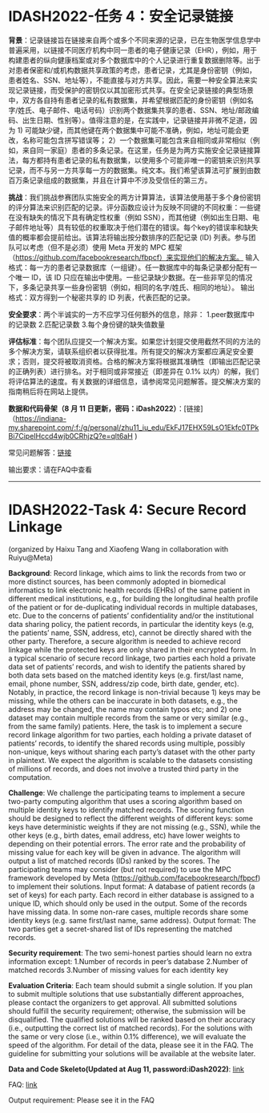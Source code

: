 # IDASH2022-任务 4：安全记录链接

**背景**：记录链接旨在链接来自两个或多个不同来源的记录，已在生物医学信息学中普遍采用，以链接不同医疗机构中同一患者的电子健康记录（EHR），例如，用于构建患者的纵向健康档案或对多个数据库中的个人记录进行重复数据删除等。出于对患者保密和/或机构数据共享政策的考虑，患者记录，尤其是身份密钥（例如，患者姓名、SSN、地址等），不能直接与对方共享。因此，需要一种安全算法来实现记录链接，而受保护的密钥仅以其加密形式共享。在安全记录链接的典型场景中，双方各自持有患者记录的私有数据集，并希望根据匹配的身份密钥（例如名字/姓氏、电子邮件、电话号码）识别两个数据集共享的患者、SSN、地址/邮政编码、出生日期、性别等）。值得注意的是，在实践中，记录链接并非微不足道，因为 1) 可能缺少键，而其他键在两个数据集中可能不准确，例如，地址可能会更改，名称可能包含拼写错误等； 2）一个数据集可能包含来自相同或非常相似（例如，来自同一家庭）患者的多条记录。在这里，任务是为两方实施安全记录链接算法，每方都持有患者记录的私有数据集，以使用多个可能非唯一的密钥来识别共享记录，而不与另一方共享每一方的数据集。纯文本。我们希望该算法可扩展到由数百万条记录组成的数据集，并且在计算中不涉及受信任的第三方。

**挑战**：我们挑战参赛团队实施安全的两方计算算法，该算法使用基于多个身份密钥的评分算法来识别匹配的记录。评分函数应设计为反映不同键的不同权重：一些键在没有缺失的情况下具有确定性权重（例如 SSN），而其他键（例如出生日期、电子邮件地址等）具有较低的权重取决于他们潜在的错误。每个key的错误率和缺失值的概率都会提前给出。该算法将输出按分数排序的匹配记录 (ID) 列表。参与团队可以考虑（但不是必须）使用 Meta 开发的 MPC 框架（https://github.com/facebookresearch/fbpcf）来实现他们的解决方案。
输入格式：每一方的患者记录数据库（一组键）。任一数据库中的每条记录都分配有一个唯一 ID，该 ID 只应在输出中使用。一些记录缺少数据。在一些非罕见的情况下，多条记录共享一些身份密钥（例如，相同的名字/姓氏、相同的地址）。
输出格式：双方得到一个秘密共享的 ID 列表，代表匹配的记录。

**安全要求**：两个半诚实的一方不应学习任何额外的信息，除非：
1.peer数据库中的记录数
2.匹配记录数
3.每个身份键的缺失值数量

**评估标准**：每个团队应提交一个解决方案。如果您计划提交使用截然不同的方法的多个解决方案，请联系组织者以获得批准。所有提交的解决方案都应满足安全要求；否则，提交将被取消资格。合格的解决方案将根据其准确性（即输出匹配记录的正确列表）进行排名。对于相同或非常接近（即差异在 0.1% 以内）的解，我们将评估算法的速度。有关数据的详细信息，请参阅常见问题解答。提交解决方案的指南稍后将在网站上提供。

**数据和代码骨架（8 月 11 日更新，密码：iDash2022）**：[链接]（https://indiana-my.sharepoint.com/:f:/g/personal/zhu11_iu_edu/EkFJ17EHX59LsO1Ekfc0TPkBi7CipeIHccd4wjb0CRhjzQ?e=qlt6aH )

常见问题解答：[链接](https://www.notion.so/huthvincent/All-you-need-to-know-in-the-Track-4-5f1948397ca246d197c9555a1663f80f)

输出要求：请在FAQ中查看

------------

# IDASH2022-Task 4: Secure Record Linkage
(organized by Haixu Tang and Xiaofeng Wang in collaboration with Ruiyu@Meta)

**Background**:  Record linkage, which aims to link the records from two or more distinct sources, has been commonly adopted in biomedical informatics to link electronic health records (EHRs) of the same patient in different medical institutions, e.g., for building the longitudinal health profile of the patient or for de-duplicating individual records in multiple databases, etc. Due to the concerns of patients’ confidentiality and/or the institutional data sharing policy, the patient records, in particular the identity keys (e.g, the patients’ name, SSN, address, etc), cannot be directly shared with the other party. Therefore, a secure algorithm is needed to achieve record linkage while the protected keys are only shared in their encrypted form. In a typical scenario of secure record linkage, two parties each hold a private data set of patients’ records, and wish to identify the patients shared by both data sets based on the matched identity keys (e.g. first/last name, email, phone number, SSN, address/zip code, birth date, gender, etc). Notably, in practice, the record linkage is non-trivial because 1) keys may be missing, while the others can be inaccurate in both datasets, e.g., the address may be changed, the name may contain typos etc; and 2) one dataset may contain multiple records from the same or very similar (e.g., from the same family) patients. Here, the task is to implement a secure record linkage algorithm for two parties, each holding a private dataset of patients’ records, to identify the shared records using multiple, possibly non-unique, keys without sharing each party’s dataset with the other party in plaintext. We expect the algorithm is scalable to the datasets consisting of millions of records, and does not involve a trusted third party in the computation.

**Challenge**:  We challenge the participating teams to implement a secure two-party computing algorithm that uses a scoring algorithm based on multiple identity keys to identify matched records. The scoring function should be designed to reflect the different weights of different keys: some keys have deterministic weights if they are not missing (e.g., SSN), while the other keys (e.g., birth dates, email address, etc) have lower weights to depending on their potential errors. The error rate and the probability of missing value for each key will be given in advance. The algorithm will output a list of matched records (IDs) ranked by the scores. The participating teams may consider (but not required) to use the MPC framework developed by Meta (https://github.com/facebookresearch/fbpcf) to implement their solutions.
Input format: A database of patient records (a set of keys) for each party. Each record in either database is assigned to a unique ID, which should only be used in the output. Some of the records have missing data. In some non-rare cases, multiple records share some identity keys (e.g. same first/last name, same address).
Output format: The two parties get a secret-shared list of IDs representing the matched records.

**Security requirement**:   The two semi-honest parties should learn no extra information except:
1.Number of records in peer’s database
2.Number of matched records
3.Number of missing values for each identity key

**Evaluation Criteria**:   Each team should submit a single solution. If you plan to submit multiple solutions that use substantially different approaches, please contact the organizers to get approval. All submitted solutions should fulfill the security requirement; otherwise, the submission will be disqualified. The qualified solutions will be ranked based on their accuracy (i.e., outputting the correct list of matched records). For the solutions with the same or very close (i.e., within 0.1% difference), we will evaluate the speed of the algorithm. For detail of the data, please see it in the FAQ. The guideline for submitting your solutions will be available at the website later.

**Data and Code Skeleto(Updated at Aug 11, password:iDash2022)**: [link](https://indiana-my.sharepoint.com/:f:/g/personal/zhu11_iu_edu/EkFJ17EHX59LsO1Ekfc0TPkBi7CipeIHccd4wjb0CRhjzQ?e=qlt6aH)

FAQ: [link](https://www.notion.so/huthvincent/All-you-need-to-know-in-the-Track-4-5f1948397ca246d197c9555a1663f80f)

Output requirement:   Please see it in the FAQ
